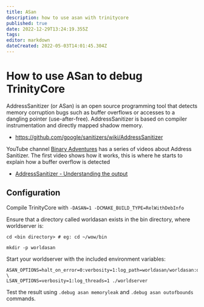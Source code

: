 ```yaml
---
title: ASan
description: how to use asan with trinitycore
published: true
date: 2022-12-29T13:24:19.355Z
tags: 
editor: markdown
dateCreated: 2022-05-03T14:01:45.304Z
---
```


# How to use ASan to debug TrinityCore
AddressSanitizer (or ASan) is an open source programming tool that detects memory corruption bugs such as buffer overflows or accesses to a dangling pointer (use-after-free). AddressSanitizer is based on compiler instrumentation and directly mapped shadow memory. 

- https://github.com/google/sanitizers/wiki/AddressSanitizer

YouTube channel [Binary Adventures](https://www.youtube.com/@BinaryAdventure) has a series of videos about Address Sanitizer. The first video shows how it works, this is where he starts to explain how a buffer overflow is detected 
- [AddressSanitizer - Understanding the output](https://youtu.be/wfk0K4tFHk4?t=582)

## Configuration

Compile TrinityCore with `-DASAN=1 -DCMAKE_BUILD_TYPE=RelWithDebInfo`

Ensure that a directory called worldasan exists in the bin directory, where worldserver is: 

```shell
cd <bin directory> # eg: cd ~/wow/bin

mkdir -p worldasan
```

Start your worldserver with the included environment variables:

```shell
ASAN_OPTIONS=halt_on_error=0:verbosity=1:log_path=worldasan/worldasan:detect_stack_use_after_return=1 \
LSAN_OPTIONS=verbosity=1:log_threads=1 ./worldserver
```

Test the result using `.debug asan memoryleak` and `.debug asan outofbounds` commands.
